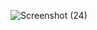 ![Screenshot (24)](https://user-images.githubusercontent.com/74421461/153577004-3acbb9b3-725c-423f-8aa7-8a729a0e7e95.png)
